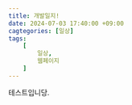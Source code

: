 ```yaml
---
title: 개발일지!
date: 2024-07-03 17:40:00 +09:00
cagtegories: [일상]
tags:
    [
        일상,
        웹페이지
    ]
---
```


테스트입니당.
